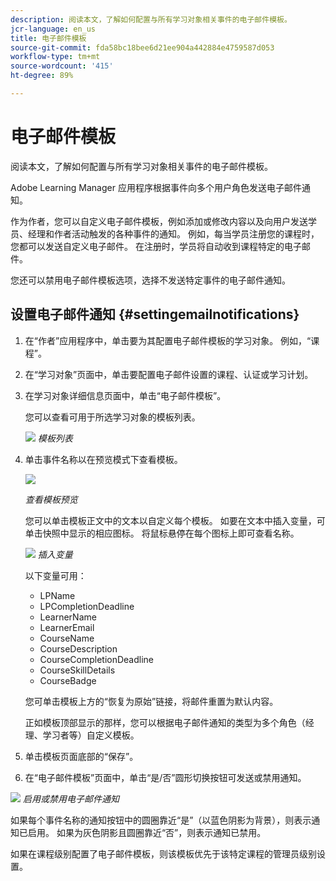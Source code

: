 ```yaml
---
description: 阅读本文，了解如何配置与所有学习对象相关事件的电子邮件模板。
jcr-language: en_us
title: 电子邮件模板
source-git-commit: fda58bc18bee6d21ee904a442884e4759587d053
workflow-type: tm+mt
source-wordcount: '415'
ht-degree: 89%

---
```




# 电子邮件模板

阅读本文，了解如何配置与所有学习对象相关事件的电子邮件模板。

Adobe Learning Manager 应用程序根据事件向多个用户角色发送电子邮件通知。

作为作者，您可以自定义电子邮件模板，例如添加或修改内容以及向用户发送学员、经理和作者活动触发的各种事件的通知。 例如，每当学员注册您的课程时，您都可以发送自定义电子邮件。 在注册时，学员将自动收到课程特定的电子邮件。

您还可以禁用电子邮件模板选项，选择不发送特定事件的电子邮件通知。

## 设置电子邮件通知 {#settingemailnotifications}

1. 在“作者”应用程序中，单击要为其配置电子邮件模板的学习对象。 例如，“课程”。
1. 在“学习对象”页面中，单击要配置电子邮件设置的课程、认证或学习计划。
1. 在学习对象详细信息页面中，单击“电子邮件模板”。

   您可以查看可用于所选学习对象的模板列表。

   ![](assets/email-templates-forlearningprograms.png)
   *模板列表*

1. 单击事件名称以在预览模式下查看模板。

   ![](assets/preview-the-emailtemplateforyourlearningobject.png)

   *查看模板预览*

   您可以单击模板正文中的文本以自定义每个模板。 如要在文本中插入变量，可单击快照中显示的相应图标。 将鼠标悬停在每个图标上即可查看名称。

   ![](assets/insert-variable.png)
   *插入变量*

   以下变量可用：

   * LPName
   * LPCompletionDeadline
   * LearnerName
   * LearnerEmail
   * CourseName
   * CourseDescription
   * CourseCompletionDeadline
   * CourseSkillDetails
   * CourseBadge

   您可单击模板上方的“恢复为原始”链接，将邮件重置为默认内容。

   正如模板顶部显示的那样，您可以根据电子邮件通知的类型为多个角色（经理、学习者等）自定义模板。

1. 单击模板页面底部的“保存”。
1. 在“电子邮件模板”页面中，单击“是/否”圆形切换按钮可发送或禁用通知。

![](assets/email-notification-e1437624109719.png)
*启用或禁用电子邮件通知*

如果每个事件名称的通知按钮中的圆圈靠近“是”（以蓝色阴影为背景），则表示通知已启用。 如果为灰色阴影且圆圈靠近“否”，则表示通知已禁用。

如果在课程级别配置了电子邮件模板，则该模板优先于该特定课程的管理员级别设置。
